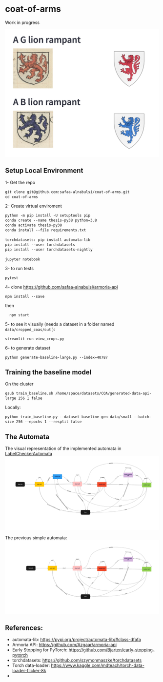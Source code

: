# coat-of-arms

Work in progress 

![coa](images/coa-example.png)

## Setup Local Environment

1- Get the repo

    git clone git@github.com:safaa-alnabulsi/coat-of-arms.git
    cd coat-of-arms

2- Create virtual enviroment

    python -m pip install -U setuptools pip
    conda create --name thesis-py38 python=3.8
    conda activate thesis-py38
    conda install --file requirements.txt
    
    torchdatasets: pip install automata-lib
    pip install --user torchdatasets
    pip install --user torchdatasets-nightly

    jupyter notebook

3- to run tests

    pytest

4- clone https://github.com/safaa-alnabulsi/armoria-api
    
    npm install --save
    
  then 
  
      npm start

5- to see it visually (needs a dataset in a folder named `data/cropped_coas/out` ):
    
    streamlit run view_crops.py

6- to generate dataset

    python generate-baseline-large.py --index=40787

## Training the baseline model

On the cluster

    qsub train_baseline.sh /home/space/datasets/COA/generated-data-api-large 256 1 false

Locally:

    python train_baseline.py --dataset baseline-gen-data/small --batch-size 256 --epochs 1 --resplit false

## The Automata

The visual representation of the implemented automata in [LabelCheckerAutomata](src/label_checker_automata.py)
![alt automata](images/automata2.jpg)

The previous simple automata: 
![alt automata](images/simple-automata2.jpg)

## References:
- automata-lib: https://pypi.org/project/automata-lib/#class-dfafa
- Armoria API: https://github.com/Azgaar/armoria-api
- Early Stopping for PyTorch: https://github.com/Bjarten/early-stopping-pytorch
- torchdatasets: https://github.com/szymonmaszke/torchdatasets
- Torch data-loader: https://www.kaggle.com/mdteach/torch-data-loader-flicker-8k
- 